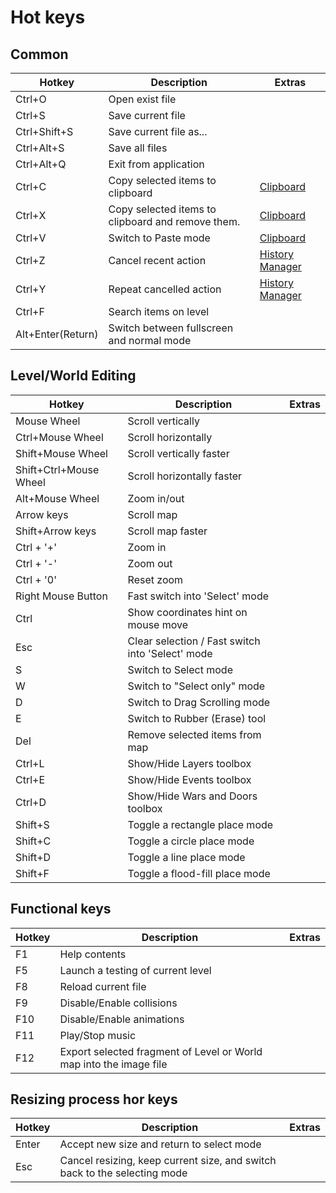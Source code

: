 # Hot keys

## Common
| Hotkey | Description | Extras |
|---------|-------------|--------|
| Ctrl+O |Open exist file ||
| Ctrl+S |Save current file ||
| Ctrl+Shift+S |Save current file as... || 
| Ctrl+Alt+S |Save all files ||
| Ctrl+Alt+Q |Exit from application || 
| Ctrl+C |Copy selected items to clipboard | [Clipboard](Clipboard.md) |
| Ctrl+X |Copy selected items to clipboard and remove them. | [Clipboard](Clipboard.md) |
| Ctrl+V |Switch to Paste mode | [Clipboard](Clipboard.md) |
| Ctrl+Z |Cancel recent action | [History Manager](HistoryManager.md) |
| Ctrl+Y |Repeat cancelled action | [History Manager](HistoryManager.md) |
| Ctrl+F |Search items on level ||
| Alt+Enter(Return) |Switch between fullscreen and normal mode ||

## Level/World Editing
| Hotkey | Description | Extras |
|---------|-------------|--------|
|Mouse Wheel |Scroll vertically ||
|Ctrl+Mouse Wheel |Scroll horizontally ||
|Shift+Mouse Wheel |Scroll vertically faster ||
|Shift+Ctrl+Mouse Wheel |Scroll horizontally faster ||
|Alt+Mouse Wheel |Zoom in/out ||
|Arrow keys |Scroll map ||
|Shift+Arrow keys |Scroll map faster ||
|Ctrl + '+' |Zoom in ||
|Ctrl + '-' |Zoom out ||
|Ctrl + '0' |Reset zoom ||
|Right Mouse Button |Fast switch into 'Select' mode | |
|Ctrl |Show coordinates hint on mouse move | |
|Esc |Clear selection / Fast switch into 'Select' mode | |
|S |Switch to Select mode | |
|W |Switch to "Select only" mode | |
|D |Switch to Drag Scrolling mode | |
|E |Switch to Rubber (Erase) tool | |
|Del |Remove selected items from map ||
|Ctrl+L |Show/Hide Layers toolbox ||
|Ctrl+E |Show/Hide Events toolbox | |
|Ctrl+D |Show/Hide Wars and Doors toolbox | |
|Shift+S |Toggle a rectangle place mode ||
|Shift+C |Toggle a circle place mode | |
|Shift+D |Toggle a line place mode | |
|Shift+F |Toggle a flood-fill place mode ||

## Functional keys
| Hotkey | Description | Extras |
|---------|-------------|--------|
|F1 |Help contents ||
|F5 |Launch a testing of current level ||
|F8 |Reload current file ||
|F9 |Disable/Enable collisions ||
|F10 |Disable/Enable animations ||
|F11 |Play/Stop music ||
|F12 |Export selected fragment of Level or World map into the image file||

## Resizing process hor keys
| Hotkey | Description | Extras |
|---------|-------------|--------|
|Enter |Accept new size and return to select mode ||
|Esc |Cancel resizing, keep current size, and switch back to the selecting mode ||
